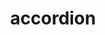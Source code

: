 ---
layout: objects
title: accordion
emoji: accordion
permalink: 🪗.html
image: assets/img/3moji/accordion.png
---